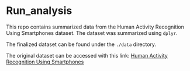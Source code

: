 # Run_analysis

This repo contains summarized data from the Human Activity Recognition Using Smartphones dataset.
The dataset was summarized using ```dplyr```. 

The finalized dataset can be found under the ```./data``` directory.

The original dataset can be accessed with this link: [Human Activity Recognition Using Smartphones](http://archive.ics.uci.edu/dataset/240/human+activity+recognition+using+smartphones)



